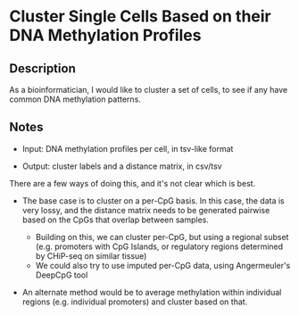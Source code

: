 # Cluster Single Cells Based on their DNA Methylation Profiles

## Description

As a bioinformatician, I would like to cluster a set of cells, to see if any have common DNA methylation patterns.

## Notes

- Input: DNA methylation profiles per cell, in tsv-like format

- Output: cluster labels and a distance matrix, in csv/tsv

There are a few ways of doing this, and it's not clear which is best. 

- The base case is to cluster on a per-CpG basis. In this case, the data is very lossy, and the distance matrix needs to be generated pairwise based on the CpGs that overlap between samples. 
	- Building on this, we can cluster per-CpG, but using a regional subset (e.g. promoters with CpG Islands, or regulatory regions determined by CHiP-seq on similar tissue)
	- We could also try to use imputed per-CpG data, using Angermeuler's DeepCpG tool

- An alternate method would be to average methylation within individual regions (e.g. individual promoters) and cluster based on that. 
